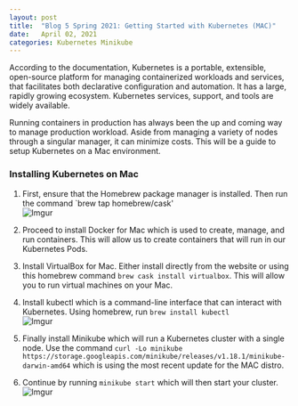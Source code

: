 ```yaml
---
layout: post
title:  "Blog 5 Spring 2021: Getting Started with Kubernetes (MAC)"
date:   April 02, 2021
categories: Kubernetes Minikube 
---
```


According to the documentation, Kubernetes is a portable, extensible, open-source platform for managing containerized workloads and services, that facilitates both declarative configuration and automation. It has a large, rapidly growing ecosystem. Kubernetes services, support, and tools are widely available.

Running containers in production has always been the up and coming way to manage production workload. Aside from managing a variety of nodes through a singular manager, it can minimize costs. This will be a guide to setup Kubernetes on a Mac environment.

<h3>Installing Kubernetes on Mac</h3>

1. First, ensure that the Homebrew package manager is installed. Then run the command `brew tap homebrew/cask' <br>
![Imgur](https://i.imgur.com/HhDq300.png)

2. Proceed to install Docker for Mac which is used to create, manage, and run containers. This will allow us to create containers that will run in our Kubernetes Pods. <br>

3. Install VirtualBox for Mac. Either install directly from the website or using this homebrew command `brew cask install virtualbox`. This will allow you to run virtual machines on your Mac. <br>

4. Install kubectl which is a command-line interface that can interact with Kubernetes. Using homebrew, run `brew install kubectl` <br>
![Imgur](https://i.imgur.com/dSb1utL.png)

5. Finally install Minikube which will run a Kubernetes cluster with a single node. Use the command `curl -Lo minikube https://storage.googleapis.com/minikube/releases/v1.18.1/minikube-darwin-amd64` which is using the most recent update for the MAC distro. <br>

6. Continue by running `minikube start` which will then start your cluster. <br>
![Imgur](https://i.imgur.com/djuwLuw.png)
